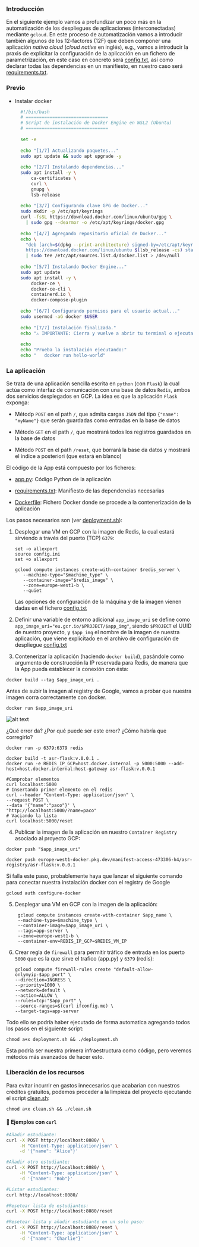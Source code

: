 ### Introducción

En el siguiente ejemplo vamos a profundizar un poco más en la automatización de los
despliegues de aplicaciones (interconectadas) mediante `gcloud`. En este proceso de
automatización vamos a introducir también algunos de los 12-factores (12F) que deben
componer una aplicación *nativa cloud* (*cloud native* en inglés), e.g., 
vamos a introducir la praxis de explicitar la configuración de la aplicación en un
fichero de parametrización, en este caso en concreto será [config.txt](config.ini), 
así como declarar todas las dependencias en un manifiesto, en nuestro caso será
[requirements.txt](requirements.txt). 

### Previo

- Instalar docker
  ```bash
    #!/bin/bash
    # ===============================
    # Script de instalación de Docker Engine en WSL2 (Ubuntu)
    # ===============================
    
    set -e
    
    echo "[1/7] Actualizando paquetes..."
    sudo apt update && sudo apt upgrade -y
    
    echo "[2/7] Instalando dependencias..."
    sudo apt install -y \
        ca-certificates \
        curl \
        gnupg \
        lsb-release
    
    echo "[3/7] Configurando clave GPG de Docker..."
    sudo mkdir -p /etc/apt/keyrings
    curl -fsSL https://download.docker.com/linux/ubuntu/gpg \
      | sudo gpg --dearmor -o /etc/apt/keyrings/docker.gpg
    
    echo "[4/7] Agregando repositorio oficial de Docker..."
    echo \
      "deb [arch=$(dpkg --print-architecture) signed-by=/etc/apt/keyrings/docker.gpg] \
      https://download.docker.com/linux/ubuntu $(lsb_release -cs) stable" \
      | sudo tee /etc/apt/sources.list.d/docker.list > /dev/null
    
    echo "[5/7] Instalando Docker Engine..."
    sudo apt update
    sudo apt install -y \
        docker-ce \
        docker-ce-cli \
        containerd.io \
        docker-compose-plugin
    
    echo "[6/7] Configurando permisos para el usuario actual..."
    sudo usermod -aG docker $USER
    
    echo "[7/7] Instalación finalizada."
    echo "⚠️ IMPORTANTE: Cierra y vuelve a abrir tu terminal o ejecuta 'newgrp docker' para aplicar los permisos."
    
    echo
    echo "Prueba la instalación ejecutando:"
    echo "   docker run hello-world"
  ```

### La aplicación

Se trata de una aplicación sencilla escrita
en `python` (con `Flask`) la cual actúa como interfaz de comunicación con una 
base de datos `Redis`, ambos dos servicios desplegados en GCP. La idea es que la
aplicación `Flask` exponga:

- Métodp `POST` en el path `/`, que admita cargas `JSON` del tipo `{"name": "myName"}`
  que serán guardadas como entradas en la base de datos
    
- Método `GET` en el path `/`, que mostrará todos los registros guardados en la base
  de datos
    
- Método `POST` en el path `/reset`, que borrará la base da datos y mostrará 
  el índice a posteriori (que estará en blanco)
  

El código de la App está compuesto por los ficheros:

- [app.py](app.py): Código Python de la aplicación

- [requirements.txt](requirements.txt): Manifiesto de las dependencias necesarias

- [Dockerfile](Dockerfile): Fichero Docker donde se procede a la contenerización de la aplicación

Los pasos necesarios son (ver [deployment.sh](deployment.sh)):

1. Desplegar una VM en GCP con la imagen de Redis, la cual estará sirviendo a través del puerto
  (TCP) `6379`:
   
   ```shell
   set -o allexport
   source config.ini
   set +o allexport

   gcloud compute instances create-with-container $redis_server \
      --machine-type="$machine_type" \
      --container-image="$redis_image" \
      --zone=europe-west1-b \
      --quiet
   ```
   Las opciones de configuración de la máquina y de la imagen vienen dadas en el fichero
   [config.txt](config.ini)


2. Definir una variable de entorno adicional `app_image_uri` se define como `app_image_uri="eu.gcr.io/$PROJECT/$app_img"`, siendo
  `$PROJECT` el UUID de nuestro proyecto, y `$app_img` el nombre de la imagen de nuestra
  aplicación, que viene explicitado en el archivo de configuración de despliegue [config.txt](config.ini)

   
3. Contenerizar la aplicación (haciendo `docker build`), pasándole como argumento de construcción
  la IP reservada para Redis, de manera que la App pueda establecer la conexión con ésta:
  ```shell
  docker build --tag $app_image_uri . 
  
  ```
  
  Antes de subir la imagen al registry de Google, vamos a probar que nuestra imagen corra correctamente con docker.
  ```shell
  docker run $app_image_uri
  ```
  ![alt text](images/error_environ.png)
  
  ¿Qué error da? ¿Por qué puede ser este error? ¿Cómo habría que corregirlo?


  ```
  docker run -p 6379:6379 redis

  docker build -t asr-flask:v.0.0.1 .
  docker run -e REDIS_IP_GCP=host.docker.internal -p 5000:5000 --add-host=host.docker.internal:host-gateway asr-flask:v.0.0.1

  #Comprobar elementos
  curl localhost:5000 
  # Insertando primer elemento en el redis
  curl --header "Content-Type: application/json" \
  --request POST \  
  --data '{"name":"paco"}' \
  "http://localhost:5000/?name=paco"
  # Vaciando la lista
  curl localhost:5000/reset
  ```


  
  
4. Publicar la imagen de la aplicación en nuestro `Container Registry` asociado al proyecto GCP:
  ```shell
  docker push "$app_image_uri"

  docker push europe-west1-docker.pkg.dev/manifest-access-473306-h4/asr-registry/asr-flask:v.0.0.1
  ```
  
  Si falla este paso, probablemente haya que lanzar el siguiente comando para conectar nuestra instalación docker con el registry de Google
  ```shell
  gcloud auth configure-docker
  ```

5. Desplegar una VM en GCP con la imagen de la aplicación:
   ```shell
    gcloud compute instances create-with-container $app_name \
    --machine-type=$machine_type \
    --container-image=$app_image_uri \
    --tags=app-server \
    --zone=europe-west1-b \
    --container-env=REDIS_IP_GCP=$REDIS_VM_IP
   ```

6. Crear regla de `firewall` para permitir tráfico de entrada en los puerto `5000` que es la que sirve el trafico (app.py)
  y `6379` (redis):
    ```shell
    gcloud compute firewall-rules create "default-allow-onlymyip-$app_port" \
    --direction=INGRESS \
    --priority=1000 \
    --network=default \
    --action=ALLOW \
    --rules=tcp:"$app_port" \
    --source-ranges=$(curl ifconfig.me) \
    --target-tags=app-server
    ```
  
Todo ello se podría haber ejecutado de forma automatica agregando todos los pasos en el siguiente script:
```shell
chmod a+x deployment.sh && ./deployment.sh
```
Esta podría ser nuestra primera infraestructura como código, pero veremos métodos más avanzados de hacer esto.

### Liberación de los recursos 
Para evitar incurrir en gastos innecesarios que acabarían con nuestros créditos
gratuitos, podemos proceder a la limpieza del proyecto ejecutando el script [clean.sh](clean-all.sh):

```shell
chmod a+x clean.sh && ./clean.sh
```

#### 🔹 Ejemplos con `curl`


```bash
#Añadir estudiante:
curl -X POST http://localhost:8080/ \
     -H "Content-Type: application/json" \
     -d '{"name": "Alice"}'

#Añadir otro estudiante:
curl -X POST http://localhost:8080/ \
     -H "Content-Type: application/json" \
     -d '{"name": "Bob"}'

#Listar estudiantes:
curl http://localhost:8080/

#Resetear lista de estudiantes:
curl -X POST http://localhost:8080/reset

#Resetear lista y añadir estudiante en un solo paso:
curl -X POST http://localhost:8080/reset \
     -H "Content-Type: application/json" \
     -d '{"name": "Charlie"}'
```
